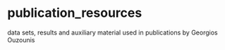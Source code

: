 # publication_resources
data sets, results and auxiliary material used in publications by Georgios Ouzounis
